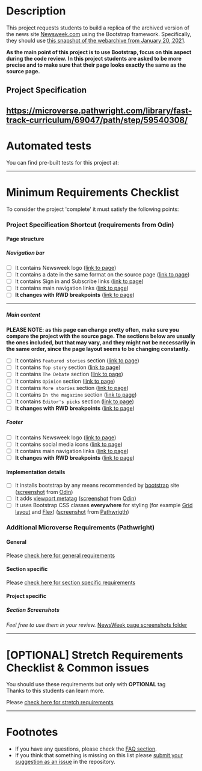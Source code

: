 # Description

This project requests students to build a replica of the archived version of the news site [Newsweek.com](https://web.archive.org/web/20210120125445/https://www.newsweek.com/) using the Bootstrap framework.
Specifically, they should use [this snapshot of the webarchive from January 20, 2021](https://web.archive.org/web/20210120125445/https://www.newsweek.com/).

**As the main point of this project is to use Bootstrap, focus on this aspect during the code review.**
**In this project students are asked to be more precise and to make sure that their page looks exactly the same as the source page.**

## Project Specification

## https://microverse.pathwright.com/library/fast-track-curriculum/69047/path/step/59540308/

# Automated tests

You can find pre-built tests for this project at:

---

# Minimum Requirements Checklist

To consider the project 'complete' it must satisfy the following points:

### Project Specification Shortcut (**requirements from Odin**)

#### Page structure

##### Navigation bar

- [ ] It contains Newsweek logo ([link to page](https://www.newsweek.com/))
- [ ] It contains a date in the same format on the source page ([link to page](https://www.newsweek.com/))
- [ ] It contains Sign in and Subscribe links ([link to page](https://www.newsweek.com/))
- [ ] It contains main navigation links ([link to page](https://www.newsweek.com/))
- [ ] **It changes with RWD breakpoints** ([link to page](https://www.newsweek.com/))

---

##### Main content

**PLEASE NOTE: as this page can change pretty often, make sure you compare the project with the source page. The sections below are usually the ones included, but that may vary, and they might not be necessarily in the same order, since the page layout seems to be changing constantly.**

- [ ] It contains `Featured stories` section ([link to page](https://www.newsweek.com/))
- [ ] It contains `Top story` section ([link to page](https://www.newsweek.com/))
- [ ] It contains `The Debate` section ([link to page](https://www.newsweek.com/))
- [ ] It contains `Opinion` section ([link to page](https://www.newsweek.com/))
- [ ] It contains `More stories` section ([link to page](https://www.newsweek.com/))
- [ ] It contains `In the magazine` section ([link to page](https://www.newsweek.com/))
- [ ] It contains `Editor's picks` section ([link to page](https://www.newsweek.com/))
- [ ] **It changes with RWD breakpoints** ([link to page](https://www.newsweek.com/))

##### Footer

- [ ] It contains Newsweek logo ([link to page](https://www.newsweek.com/))
- [ ] It contains social media icons ([link to page](https://www.newsweek.com/))
- [ ] It contains main navigation links ([link to page](https://www.newsweek.com/))
- [ ] **It changes with RWD breakpoints** ([link to page](https://www.newsweek.com/))

#### Implementation details

- [ ] It installs bootstrap by any means recommended by [bootstrap](http://getbootstrap.com/getting-started/) site ([screenshot](https://gitlab.com/microverse/guides/projects/requirements_screenshots/raw/master/images/html_css/using_bootstrap/bootstrap_requirement.png) from [Odin](https://www.theodinproject.com/courses/html5-and-css3/lessons/using-bootstrap))
- [ ] It adds [viewport metatag](https://getbootstrap.com/docs/4.3/getting-started/introduction/#responsive-meta-tag) ([screenshot](https://gitlab.com/microverse/guides/projects/requirements_screenshots/raw/master/images/html_css/using_bootstrap/bootstrap_requirement.png) from [Odin](https://www.theodinproject.com/courses/html5-and-css3/lessons/using-bootstrap))
- [ ] It uses Bootstrap CSS classes **everywhere** for styling (for example [Grid layout](https://getbootstrap.com/docs/4.3/layout/overview/) and [Flex](https://getbootstrap.com/docs/4.3/layout/utilities-for-layout/#flexbox-options)) ([screenshot](https://gitlab.com/microverse/guides/projects/requirements_screenshots/raw/master/images/html_css/using_bootstrap/bootstrap_classes_requirement.png) from [Pathwrigth](https://microverse.pathwright.com/library/fast-track-curriculum/69047/path/step/59540308/))

### Additional Microverse Requirements (Pathwright)

#### General

Please [check here for general requirements](../general_minimum_crucial_list.md)

#### Section specific

Please [check here for section specific requirements](./section_minimum_crucial_list.md)

#### Project specific

##### Section Screenshots
_Feel free to use them in your review._
[NewsWeek page screenshots folder](https://gitlab.com/microverse/guides/projects/requirements_screenshots/raw/master/images/html_css/using_bootstrap/page_layout)

---

# [OPTIONAL] Stretch Requirements Checklist & Common issues

You should use these requirements but only with **OPTIONAL** tag  
Thanks to this students can learn more.

Please [check here for stretch requirements](./section_stretch_list.md)

---

# Footnotes

- If you have any questions, please check the [FAQ section](https://gitlab.com/microverse/guides/tse/how_to_be_a_tse/blob/master/faq/faq.md).
- If you think that something is missing on this list please [submit your suggestion as an issue](https://gitlab.com/microverse/guides/code_review/code_review_guidelines/issues/new) in the repository.
